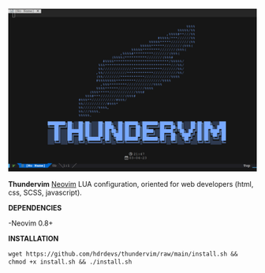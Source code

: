 <p align="center">
  <img src="https://raw.githubusercontent.com/hdrdevs/thundervim/master/screenshots/thundervim-start.png?raw=true"/>
</p>

**Thundervim**
[Neovim](https://neovim.io/) LUA configuration, oriented for web developers (html, css, SCSS, javascript).

**DEPENDENCIES**

-Neovim 0.8+

**INSTALLATION**

```console
wget https://github.com/hdrdevs/thundervim/raw/main/install.sh && chmod +x install.sh && ./install.sh
```
